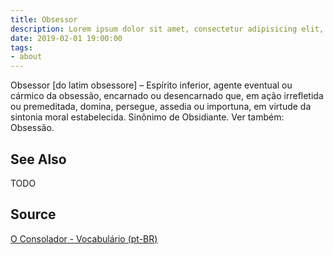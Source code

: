 ```yaml
---
title: Obsessor
description: Lorem ipsum dolor sit amet, consectetur adipisicing elit, sed do eiusmod tempor incididunt ut labore et dolore magna aliqua.  TODO
date: 2019-02-01 19:00:00
tags:
- about
---
```


Obsessor [do latim obsessore] – Espírito inferior, agente eventual ou cármico da obsessão, encarnado ou desencarnado que, em ação irrefletida ou premeditada, domina, persegue, assedia ou importuna, em virtude da sintonia moral estabelecida. Sinônimo de Obsidiante. Ver também: Obsessão.

## See Also
TODO

## Source
[O Consolador - Vocabulário (pt-BR)](http://www.oconsolador.com.br/linkfixo/vocabulario/principal.html)
